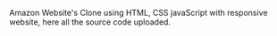 Amazon Website's Clone using HTML, CSS javaScript with responsive website, here all the source code uploaded.
